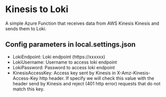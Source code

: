 # Kinesis to Loki
A simple Azure Function that receives data from AWS Kinesis Kinesis and sends them to Loki.

## Config parameters in local.settings.json

- LokiEndpoint: Loki endpoint (https://xxxxxx)
- LokiUsername: Username to access loki endpoint
- LokiPassword: Password to access loki endpoint
- KinesisAccessKey: Access key sent by Kinesis in X-Amz-Kinesis-Access-Key http header. If specify we will check this value with the header send by Kinesis and reject (401 http error) requests that do not match this key.

